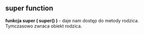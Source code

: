 ## super function

**funkcja super ( super() )** - daje nam dostęp do metody rodzica. Tymczasowo zwraca obiekt rodzica.